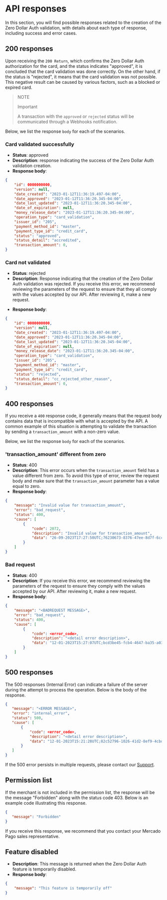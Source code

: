 # API responses

In this section, you will find possible responses related to the creation of the Zero Dollar Auth validation, with details about each type of response, including success and error cases.

## 200 responses

Upon receiving the `200 Return`, which confirms the Zero Dollar Auth authorization for the card, and the status indicates "approved", it is concluded that the card validation was done correctly. On the other hand, if the status is "rejected", it means that the card validation was not possible. This negative result can be caused by various factors, such as a blocked or expired card.

> NOTE
>
> Important
>
> A transaction with the `approved` or `rejected` status will be communicated through a Webhooks notification.

Below, we list the response `body` for each of the scenarios.

### Card validated successfully

- **Status**: approved
- **Description**: response indicating the success of the Zero Dollar Auth validation creation.
- **Response body**:

```json
{
    "id": 0000000000,
    "version": null,
    "date_created": "2023-01-12T11:36:19.497-04:00",
    "date_approved": "2023-01-12T11:36:20.345-04:00",
    "date_last_updated": "2023-01-12T11:36:20.345-04:00",
    "date_of_expiration": null,
    "money_release_date": "2023-01-12T11:36:20.345-04:00",
    "operation_type": "card_validation",
    "issuer_id": "205",
    "payment_method_id": "master",
    "payment_type_id": "credit_card",
    "status": "approved",
    "status_detail": "accredited",
    "transaction_amount": 0,
}
```

### Card not validated

* **Status**: rejected
* **Description**: Response indicating that the creation of the Zero Dollar Auth validation was rejected. If you receive this error, we recommend reviewing the parameters of the request to ensure that they all comply with the values accepted by our API. After reviewing it, make a new request.
- **Response body**: 

```json
{
    "id": 0000000000,
    "version": null,
    "date_created": "2023-01-12T11:36:19.497-04:00",
    "date_approved": "2023-01-12T11:36:20.345-04:00",
    "date_last_updated": "2023-01-12T11:36:20.345-04:00",
    "date_of_expiration": null,
    "money_release_date": "2023-01-12T11:36:20.345-04:00",
    "operation_type": "card_validation",
    "issuer_id": "205",
    "payment_method_id": "master",
    "payment_type_id": "credit_card",
    "status": "rejected",
    "status_detail": "cc_rejected_other_reason",
    "transaction_amount": 0,
}
```

## 400 responses

If you receive a `400` response code, it generally means that the request body contains data that is incompatible with what is accepted by the API. A common example of this situation is attempting to validate the transaction by sending a `transaction_amount` with a non-zero value.

Below, we list the response `body` for each of the scenarios.

### 'transaction_amount' different from zero

* **Status**: 400
* **Description**: This error occurs when the `transaction_amount` field has a value different from zero. To avoid this type of error, review the request body and make sure that the `transaction_amount` parameter has a value equal to zero.
* **Response body**:

```json
{
    "message": "Invalid value for transaction_amount",
    "error": "bad_request",
    "status": 400,
    "cause": [
        {
            "code": 2072,
            "description": "Invalid value for transaction_amount",
            "data": "26-09-2023T17:27:50UTC;76230673-8376-47ee-8d7f-6ccaacdb5b2a"
        }
    ]
}
```

### Bad request

* **Status**: 400
* **Description**: If you receive this error, we recommend reviewing the parameters of the request to ensure they comply with the values accepted by our API. After reviewing it, make a new request.
* **Response body**: 

```json
{
    "message": "<BADREQUEST MESSAGE>",
    "error": "bad_request",
    "status": 400,
    "cause": [
        {
            "code": <error_code>,
            "description": "<detail error description>",
            "data": "12-01-2023T15:27:07UTC;bcd3be45-fcb4-4647-ba35-a0396cd71b90"
        }
    ]
}
```

## 500 responses

The 500 responses (Internal Error) can indicate a failure of the server during the attempt to process the operation. Below is the body of the response.


```json
{
   "message": "<ERROR MESSAGE>",
   "error": "internal_error",
   "status": 500,
   "cause": [
       {
           "code": <error_code>,
           "description": "<detail error description>",
           "data": "12-01-2023T15:21:28UTC;82c52796-1026-41d2-8ef9-4cbda2d0db8d"
       }
   ]
}
```

If the 500 error persists in multiple requests, please contact our [Support](/developers/en/support/center).

## Permission list

If the merchant is not included in the permission list, the response will be the message "Forbidden" along with the status code 403. Below is an example code illustrating this response.

```json
{
   "message": "Forbidden"
}
```

If you receive this response, we recommend that you contact your Mercado Pago sales representative.

## Feature disabled

* **Description**: This message is returned when the Zero Dollar Auth feature is temporarily disabled.
* **Response body**:

```json
{
    "message": "This feature is temporarily off"
}
```

